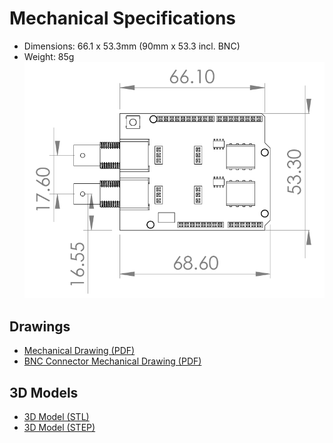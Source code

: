 # Mechanical Specifications

* Dimensions: 66.1 x 53.3mm (90mm x 53.3 incl. BNC)
* Weight: 85g
![Tentacle Dimensions](_media/tentacle_t2_dimensions.png)

## Drawings

* [Mechanical Drawing (PDF)](https://github.com/whitebox-labs/tentacle-mini-oshw/raw/master/hardware/mechanical/tentacle_t2_mechanical.pdf)
* [BNC Connector Mechanical Drawing (PDF)](https://github.com/whitebox-labs/tentacle/raw/master/hardware/mechanical/bnc_mechanical.pdf)

## 3D Models

* [3D Model (STL)](https://github.com/whitebox-labs/tentacle-mini-oshw/blob/master/hardware/mechanical/tentacle_t2.STL)
* [3D Model (STEP)](https://github.com/whitebox-labs/tentacle-mini-oshw/blob/master/hardware/mechanical/tentacle_t2.STEP.zip)
